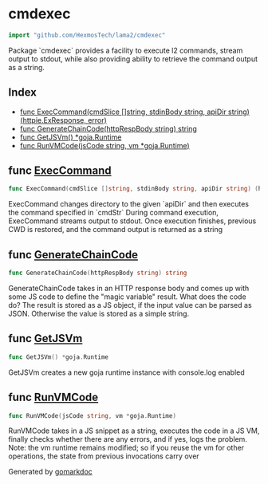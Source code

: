 <!-- Code generated by gomarkdoc. DO NOT EDIT -->

# cmdexec

```go
import "github.com/HexmosTech/lama2/cmdexec"
```

Package \`cmdexec\` provides a facility to execute l2 commands, stream output to stdout, while also providing ability to retrieve the command output as a string.

## Index

- [func ExecCommand(cmdSlice []string, stdinBody string, apiDir string) (httpie.ExResponse, error)](<#func-execcommand>)
- [func GenerateChainCode(httpRespBody string) string](<#func-generatechaincode>)
- [func GetJSVm() *goja.Runtime](<#func-getjsvm>)
- [func RunVMCode(jsCode string, vm *goja.Runtime)](<#func-runvmcode>)


## func [ExecCommand](<https://github.com/HexmosTech/Lama2/blob/master/cmdexec/cmdexec.go#L23>)

```go
func ExecCommand(cmdSlice []string, stdinBody string, apiDir string) (httpie.ExResponse, error)
```

ExecCommand changes directory to the given \`apiDir\` and then executes the command specified in \`cmdStr\` During command execution, ExecCommand streams output to stdout. Once execution finishes, previous CWD is restored, and the command output is returned as a string

## func [GenerateChainCode](<https://github.com/HexmosTech/Lama2/blob/master/cmdexec/js.go#L39>)

```go
func GenerateChainCode(httpRespBody string) string
```

GenerateChainCode takes in an HTTP response body and comes up with some JS code to define the "magic variable" result. What does the code do? The result is stored as a JS object, if the input value can be parsed as JSON. Otherwise the value is stored as a simple string.

## func [GetJSVm](<https://github.com/HexmosTech/Lama2/blob/master/cmdexec/js.go#L12>)

```go
func GetJSVm() *goja.Runtime
```

GetJSVm creates a new goja runtime instance with console.log enabled

## func [RunVMCode](<https://github.com/HexmosTech/Lama2/blob/master/cmdexec/js.go#L26>)

```go
func RunVMCode(jsCode string, vm *goja.Runtime)
```

RunVMCode takes in a JS snippet as a string, executes the code in a JS VM, finally checks whether there are any errors, and if yes, logs the problem. Note: the vm runtime remains modified; so if you reuse the vm for other operations, the state from previous invocations carry over



Generated by [gomarkdoc](<https://github.com/princjef/gomarkdoc>)

